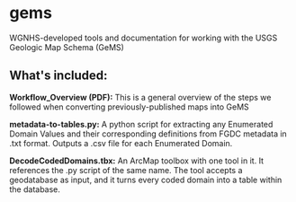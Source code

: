 # gems
WGNHS-developed tools and documentation for working with the USGS Geologic Map Schema (GeMS) 

## What's included:  

__Workflow_Overview (PDF):__ This is a general overview of the steps we followed when converting previously-published maps into GeMS

__metadata-to-tables.py:__ A python script for extracting any Enumerated Domain Values and their corresponding definitions from FGDC metadata in .txt format. Outputs a .csv file for each Enumerated Domain. 

__DecodeCodedDomains.tbx:__ An ArcMap toolbox with one tool in it. It references the .py script of the same name. The tool accepts a geodatabase as input, and it turns every coded domain into a table within the database. 
